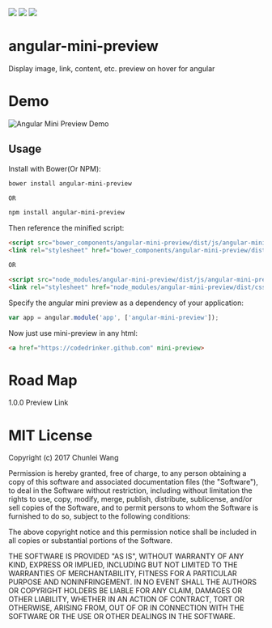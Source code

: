 ![](https://img.shields.io/badge/bower-1.0.0-green.svg) ![](https://img.shields.io/badge/npm-1.0.0-red.svg) ![](https://img.shields.io/github/license/mashape/apistatus.svg)

# angular-mini-preview
Display image, link, content, etc. preview on hover for angular

# Demo
![Angular Mini Preview Demo](https://codedrinker.github.io/repository/asserts/angular-mini-preview.gif)

## Usage

Install with Bower(Or NPM):

```bash
bower install angular-mini-preview

OR

npm install angular-mini-preview
```

Then reference the minified script:

```html
<script src="bower_components/angular-mini-preview/dist/js/angular-mini-preview.min.js"></script>
<link rel="stylesheet" href="bower_components/angular-mini-preview/dist/css/angular-mini-preview.min.css">

OR

<script src="node_modules/angular-mini-preview/dist/js/angular-mini-preview.min.js"></script>
<link rel="stylesheet" href="node_modules/angular-mini-preview/dist/css/angular-mini-preview.min.css">

```

Specify the angular mini preview as a dependency of your application:

```js
var app = angular.module('app', ['angular-mini-preview']);
```

Now just use mini-preview in any html:
```html
<a href="https://codedrinker.github.com" mini-preview>
```

# Road Map
1.0.0 Preview Link

# MIT License

Copyright (c) 2017 Chunlei Wang

Permission is hereby granted, free of charge, to any person obtaining a copy
of this software and associated documentation files (the "Software"), to deal
in the Software without restriction, including without limitation the rights
to use, copy, modify, merge, publish, distribute, sublicense, and/or sell
copies of the Software, and to permit persons to whom the Software is
furnished to do so, subject to the following conditions:

The above copyright notice and this permission notice shall be included in all
copies or substantial portions of the Software.

THE SOFTWARE IS PROVIDED "AS IS", WITHOUT WARRANTY OF ANY KIND, EXPRESS OR
IMPLIED, INCLUDING BUT NOT LIMITED TO THE WARRANTIES OF MERCHANTABILITY,
FITNESS FOR A PARTICULAR PURPOSE AND NONINFRINGEMENT. IN NO EVENT SHALL THE
AUTHORS OR COPYRIGHT HOLDERS BE LIABLE FOR ANY CLAIM, DAMAGES OR OTHER
LIABILITY, WHETHER IN AN ACTION OF CONTRACT, TORT OR OTHERWISE, ARISING FROM,
OUT OF OR IN CONNECTION WITH THE SOFTWARE OR THE USE OR OTHER DEALINGS IN THE
SOFTWARE.
